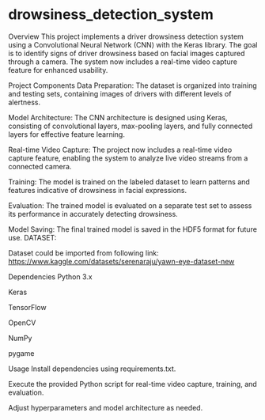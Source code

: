 # drowsiness_detection_system
Overview
This project implements a driver drowsiness detection system using a Convolutional Neural Network (CNN) with the Keras library. The goal is to identify signs of driver drowsiness based on facial images captured through a camera. The system now includes a real-time video capture feature for enhanced usability.

Project Components
Data Preparation: The dataset is organized into training and testing sets, containing images of drivers with different levels of alertness.

Model Architecture: The CNN architecture is designed using Keras, consisting of convolutional layers, max-pooling layers, and fully connected layers for effective feature learning.

Real-time Video Capture: The project now includes a real-time video capture feature, enabling the system to analyze live video streams from a connected camera.

Training: The model is trained on the labeled dataset to learn patterns and features indicative of drowsiness in facial expressions.

Evaluation: The trained model is evaluated on a separate test set to assess its performance in accurately detecting drowsiness.

Model Saving: The final trained model is saved in the HDF5 format for future use.
DATASET:

Dataset could be imported from following link: https://www.kaggle.com/datasets/serenaraju/yawn-eye-dataset-new

Dependencies
Python 3.x

Keras

TensorFlow 

OpenCV

NumPy

pygame

Usage
Install dependencies using requirements.txt.



Execute the provided Python script for real-time video capture, training, and evaluation.

Adjust hyperparameters and model architecture as needed.


